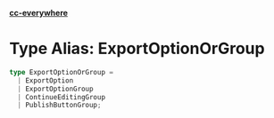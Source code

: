 [**cc-everywhere**](../../../../../index.md)

<HorizontalLine />

# Type Alias: ExportOptionOrGroup

```ts
type ExportOptionOrGroup = 
  | ExportOption
  | ExportOptionGroup
  | ContinueEditingGroup
  | PublishButtonGroup;
```
